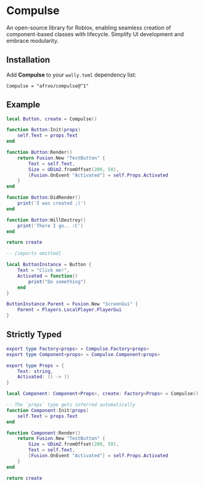 # Compulse
An open-source library for Roblox,
enabling seamless creation of component-based classes with lifecycle. Simplify UI development and embrace modularity.

## Installation
Add **Compulse** to your `wally.toml` dependency list:

`Compulse = "afrxo/compulse@^1" `


## Example
```lua
local Button, create = Compulse()

function Button:Init(props)
    self.Text = props.Text
end

function Button:Render()
    return Fusion.New "TextButton" {
        Text = self.Text,
        Size = UDim2.fromOffset(200, 50),
        [Fusion.OnEvent "Activated"] = self.Props.Activated
    }
end

function Button:DidRender()
    print('I was created ;)')
end

function Button:WillDestroy()
    print('There I go.. :C')
end

return create
```

```lua
-- [imports omitted]

local ButtonInstance = Button {
    Text = "Click me!",
    Activated = function()
        print("Do something")
    end
}

ButtonInstance.Parent = Fusion.New "ScreenGui" {
    Parent = Players.LocalPlayer.PlayerGui
}
```

## Strictly Typed
```lua
export type Factory<props> = Compulse.Factory<props>
export type Component<props> = Compulse.Component<props>

export type Props = {
	Text: string,
	Activated: () -> ()
}

local Component: Component<Props>, create: Factory<Props> = Compulse()

-- The `props` type gets inferred automatically
function Component:Init(props)
	self.Text = props.Text
end

function Component:Render()
	return Fusion.New "TextButton" {
		Size = UDim2.fromOffset(200, 50),
		Text = self.Text,
		[Fusion.OnEvent "Activated"] = self.Props.Activated
	}
end

return create
```